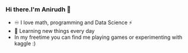 ### Hi there.I'm Anirudh :handshake:

- :infinity: I love math, programming and Data Science :zap:
- 🌱 Learning new things every day
- In my freetime you can find me playing games or experimenting with kaggle :)

